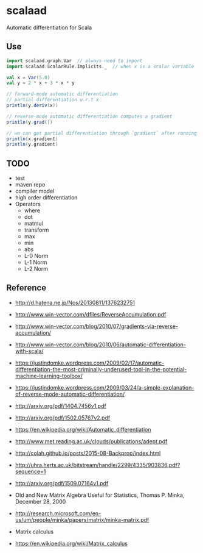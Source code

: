 # scalaad

Automatic differentiation for Scala

## Use

```scala
import scalaad.graph.Var  // always need to import
import scalaad.ScalarRule.Implicits._  // when x is a scalar variable

val x = Var(5.0)
val y = 2 * x + 3 * x * y

// forward-mode automatic differentiation
// partial differentiation w.r.t x
println(y.deriv(x))

// reverse-mode automatic differentiation computes a gradient
println(y.grad())

// we can get partial differentiation through `gradient` after running grad()
println(x.gradient)
println(y.gradient)
```

## TODO
* test
* maven repo
* compiler model
* high order differentiation
* Operators
  * where
  * dot
  * matmul
  * transform
  * max
  * min
  * abs
  * L-0 Norm
  * L-1 Norm
  * L-2 Norm

## Reference
* http://d.hatena.ne.jp/Nos/20130811/1376232751
* http://www.win-vector.com/dfiles/ReverseAccumulation.pdf
* http://www.win-vector.com/blog/2010/07/gradients-via-reverse-accumulation/
* http://www.win-vector.com/blog/2010/06/automatic-differentiation-with-scala/
* https://justindomke.wordpress.com/2009/02/17/automatic-differentiation-the-most-criminally-underused-tool-in-the-potential-machine-learning-toolbox/
* https://justindomke.wordpress.com/2009/03/24/a-simple-explanation-of-reverse-mode-automatic-differentiation/
* http://arxiv.org/pdf/1404.7456v1.pdf
* http://arxiv.org/pdf/1502.05767v2.pdf
* https://en.wikipedia.org/wiki/Automatic_differentiation
* http://www.met.reading.ac.uk/clouds/publications/adept.pdf
* http://colah.github.io/posts/2015-08-Backprop/index.html
* http://uhra.herts.ac.uk/bitstream/handle/2299/4335/903836.pdf?sequence=1

* http://arxiv.org/pdf/1509.07164v1.pdf
* Old and New Matrix Algebra Useful for Statistics, Thomas P. Minka, December 28, 2000
* http://research.microsoft.com/en-us/um/people/minka/papers/matrix/minka-matrix.pdf

* Matrix calculus
* https://en.wikipedia.org/wiki/Matrix_calculus

